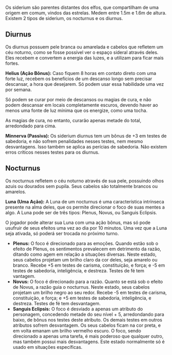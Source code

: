 Os siderium são parentes distantes dos elfos, que compartilham de uma origem em comum, vindos das estrelas. Medem entre 1.5m e 1.6m de altura. Existem 2 tipos de siderium, os nocturnus e os diurnus.

## Diurnus

Os diurnus possuem pele branca ou amarelada e cabelos que refletem um céu noturno, como se fosse possível ver o espaço sideral através deles. Eles recebem e convertem a energia das luzes, e a utilizam para ficar mais fortes.

**Helius (Ação Bônus):** Caso fiquem 8 horas em contato direto com uma forte luz, recebem os benefícios de um descanso longo sem precisar descansar, a hora que desejarem. Só podem usar essa habilidade uma vez por semana.

Só podem se curar por meio de descansos ou magias de cura, e não podem descansar em locais completamente escuros, devendo haver ao menos uma fonte de luz mínima que os energize, como uma tocha.

As magias de cura, no entanto, curarão apenas metade do total, arredondado para cima.

**Minnerva (Passiva):** Os siderium diurnus tem um bônus de +3 em testes de sabedoria, e não sofrem penalidades nesses testes, nem mesmo desvantagens. Isso também se aplica as perícias de sabedoria. Não existem erros críticos nesses testes para os diurnus.

## Nocturnus

Os nocturnus refletem o céu noturno através de sua pele, possuindo olhos azuis ou dourados sem pupila. Seus cabelos são totalmente brancos ou amarelos.

**Luna (Uma Ação):** A Luna de um nocturnus é uma característica intrínseca presente na alma deles, que os permite direcionar o foco de suas mentes a algo. A Luna pode ser de três tipos: Plenus, Novus, ou Sanguis Eclipsis.

O jogador pode alterar sua Luna com uma ação bônus, mas só pode usufruir de seus efeitos uma vez ao dia por 10 minutos. Uma vez que a Luna seja ativada, só poderá ser trocada no próximo turno.

- **Plenus:** O foco é direcionado para as emoções. Quando estão sob o efeito de Plenus, os sentimentos prevalecem em detrimento da razão, ditando como agem em relação a situações diversas. Neste estado, seus cabelos projetam um brilho claro da cor deles, seja amarelo ou branco. Recebe +5 em testes de carisma, constituição, e força; e -5 em testes de sabedoria, inteligência, e destreza. Testes de fé tem vantagem.
- **Novus:** O foco é direcionado para a razão. Quanto se está sob o efeito de Novus, a razão guia o nocturnus. Neste estado, seus cabelos projetam um brilho negro ao seu redor. Recebe -5 em testes de carisma, constituição, e força; e +5 em testes de sabedoria, inteligência, e destreza. Testes de fé tem desvantagem.
- **Sanguis Eclipsis:** O foco é desviado a apenas um atributo do personagem, concedendo metade do seu nível + 5, arredondando para baixo, de bônus nos testes deste atributo. Os demais testes em outros atributos sofrem desvantagem. Os seus cabelos ficam na cor preta, e em volta emanam um brilho vermelho escuro. O foco, sendo direcionado a apenas uma tarefa, é mais poderoso que qualquer outro, mas também possui mais desvantagens. Este estado normalmente só é usado em situações específicas.